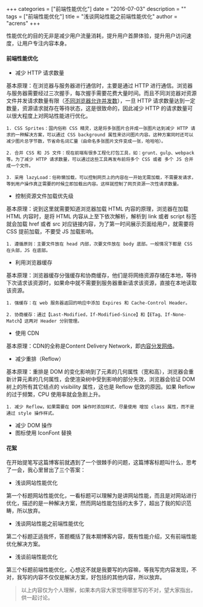 +++
categories = ["前端性能优化"]
date = "2016-07-03"
description = ""
tags = ["前端性能优化"]
title = "浅谈网站性能之前端性能优化"
author = "acrens"
+++

性能优化的目的无非是减少用户流量消耗，提升用户首屏体验，提升用户访问速度，让用户专注内容本身。
<!--more-->

#### 前端性能优化

* 减少 HTTP 请求数量

基本原理：在浏览器与服务器进行通信时，主要是通过 HTTP 进行通信。浏览器与服务器需要经过三次握手，每次握手需要花费大量时间。而且不同浏览器对资源文件并发请求数量有限（[不同浏览器允许并发数](http://www.stevesouders.com/blog/2008/03/20/roundup-on-parallel-connections/)），一旦 HTTP 请求数量达到一定数量，资源请求就存在等待状态，这是很致命的，因此减少 HTTP 的请求数量可以很大程度上对网站性能进行优化。

    1. CSS Sprites：国内俗称 CSS 精灵，这是将多张图片合并成一张图片达到减少 HTTP 请求的一种解决方案，可以通过 CSS background 属性来访问图片内容。这种方案同时还可以减少图片总字节数，节省命名词汇量（由命名多张图片文件变成一张，哈哈哈）。

    2. 合并 CSS 和 JS 文件：现在前端有很多工程化打包工具，如：grunt、gulp、webpack等。为了减少 HTTP 请求数量，可以通过这些工具再发布前将多个 CSS 或者 多个 JS 合并成一个文件。

    3. 采用 lazyLoad：俗称懒加载，可以控制网页上的内容在一开始无需加载，不需要发请求，等到用户操作真正需要的时候立即加载出内容。这样就控制了网页资源一次性请求数量。

* 控制资源文件加载优先级

基本原理：说到这里就需要知道浏览器加载 HTML 内容的原理，浏览器在加载 HTML 内容时，是将 HTML 内容从上至下依次解析，解析到 link 或者 script 标签就会加载 href 或者 src 对应链接内容，为了第一时间展示页面给用户，就需要将 CSS 提前加载，不要受 JS 加载影响。

    1. 遵循原则：主要文件放在 head 内部，次要文件放在 body 底部。一般情况下都是 CSS 在头部，JS 在底部。

* 利用浏览器缓存

基本原理：浏览器缓存分强缓存和协商缓存，他们是将网络资源存储在本地，等待下次请求该资源时，如果命中就不需要到服务器重新请求该资源，直接在本地读取该资源。

    1. 强缓存：在 web 服务器返回的响应中添加 Expires 和 Cache-Control Header。

    2. 协商缓存：通过【Last-Modified，If-Modified-Since】和【ETag、If-None-Match】这两对 Header 分别管理。

* 使用 CDN

基本原理：CDN的全称是Content Delivery Network，即[内容分发网络](http://zsvalue.com/201405/foundation-of-cdn-%E3%80%8Acdn%E6%8A%80%E6%9C%AF%E8%AF%A6%E8%A7%A3%E3%80%8Bnote/)。

* 减少重排（Reflow）

基本原理：重排是 DOM 的变化影响到了元素的几何属性（宽和高），浏览器会重新计算元素的几何属性，会使渲染树中受到影响的部分失效，浏览器会验证 DOM 树上的所有其它结点的 visibility 属性，这也是 Reflow 低效的原因。如果 Reflow 的过于频繁，CPU 使用率就会急剧上升。

    1. 减少 Reflow，如果需要在 DOM 操作时添加样式，尽量使用 增加 class 属性，而不是通过 style 操作样式。

* 减少 DOM 操作
* 图标使用 IconFont 替换

#### 花絮

在开始提笔写这篇博客前就遇到了一个很棘手的问题，这篇博客标题叫什么，思考了一会，我心里冒出了三个答案：

* 浅谈网站性能优化

第一个标题网站性能优化，一看标题可以理解为是讲网站性能，而且是对网站进行优化，描述的是一种解决方案，然而网站性能包括的太多了，超出了我的知识范畴，所以放弃。

* 浅谈网站性能之前端性能优化

第二个标题正适我怀，答题概括了我本期博客内容，既有性能介绍，又有前端性能优化解决方案。

* 浅谈前端性能优化

第三个标题前端性能优化，心想这不就是我要写的内容嘛，等我写完内容发现，不对，我写的内容不仅仅是解决方案，好包括的其他内容，所以放弃。

> 以上内容仅为个人理解，如果本内容大家觉得哪里写的不对，望大家指出，供一起讨论。